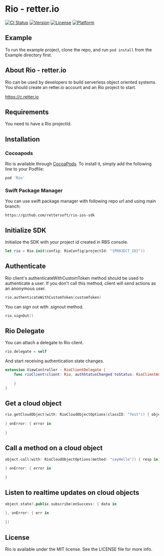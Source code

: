
# Rio - retter.io

[![CI Status](https://img.shields.io/travis/baranbaygan/Rio.svg?style=flat)](https://travis-ci.org/baranbaygan/Rio)
[![Version](https://img.shields.io/cocoapods/v/Rio.svg?style=flat)](https://cocoapods.org/pods/Rio)
[![License](https://img.shields.io/cocoapods/l/Rio.svg?style=flat)](https://cocoapods.org/pods/Rio)
[![Platform](https://img.shields.io/cocoapods/p/Rio.svg?style=flat)](https://cocoapods.org/pods/Rio)

## Example

To run the example project, clone the repo, and run `pod install` from the Example directory first.

## About Rio - retter.io

Rio can be used by developers to build serverless object oriented systems. You should create an retter.io account and an Rio project to start. 

https://c.retter.io

## Requirements

You need to have a Rio projectId.

## Installation

### Cocoapods

Rio is available through [CocoaPods](https://cocoapods.org). To install
it, simply add the following line to your Podfile:

```ruby
pod 'Rio'
```

### Swift Package Manager

You can use swift package manager with following repo url and using main branch:

```
https://github.com/rettersoft/rio-ios-sdk
```

## Initialize SDK

Initialize the SDK with your project id created in RBS console.

```swift
let rio = Rio.init(config: RioConfig(projectId: "{PROJECT_ID}"))
```

## Authenticate 

Rio client's authenticateWithCustomToken method should be used to authenticate a user. If you don't call this method, client will send actions as an anonymous user.

```swift
rio.authenticateWithCustomToken(customToken)
```

You can sign out with .signout method.

```swift
rio.signOut()
```

## Rio Delegate

You can attach a delegate to Rio client.

```swift
rio.delegate = self
```

And start receiving authentication state changes.

```swift
extension ViewController : RioClientDelegate {
    func rioClient(client: Rio, authStatusChanged toStatus: RioClientAuthStatus) {
        
    }
}
```

## Get a cloud object

```swift
rio.getCloudObject(with: RioCloudObjectOptions(classID: "Test")) { object in
    
} onError: { error in
    
}
```

## Call a method on a cloud object

```swift
object.call(with: RioCloudObjectOptions(method: "sayHello")) { resp in
    
} onError: { error in
    
}
```

## Listen to realtime updates on cloud objects

```swift
object.state?.public.subscribe(onSuccess: { data in
    
}, onError: { err in
    
})
```

## License

Rio is available under the MIT license. See the LICENSE file for more info.



